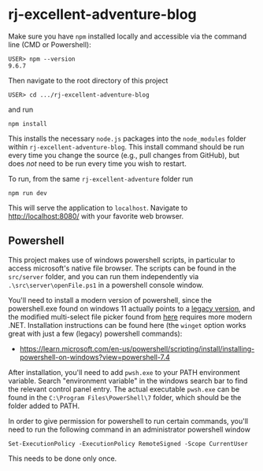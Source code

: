 # rj-excellent-adventure-blog

Make sure you have `npm` installed locally and accessible via the command line (CMD or Powershell):
```
USER> npm --version
9.6.7
```

Then navigate to the root directory of this project
```
USER> cd .../rj-excellent-adventure-blog
```

and run
```
npm install
```

This installs the necessary `node.js` packages into the `node_modules` folder within `rj-excellent-adventure-blog`.
This install command should be run every time you change the source (e.g., pull changes from GitHub), but does *not* need to be run every time you wish to restart.

To run, from the same `rj-excellent-adventure` folder run
```
npm run dev
```
This will serve the application to `localhost`. Navigate to [http://localhost:8080/](http://localhost:8080/) with your favorite web browser.

Powershell
---
This project makes use of windows powershell scripts, in particular to access microsoft's native file browser. The scripts can be found in the `src/server` folder, and you can run them independently via `.\src\server\openFile.ps1` in a powershell console window.

You'll need to install a modern version of powershell, since the powershell.exe found on windows 11 actually points to a [legacy version](https://stackoverflow.com/questions/60124810/what-is-the-difference-between-pwsh-and-powershell-integrated-console-on-vs), and the modified multi-select file picker found from [here](https://stackoverflow.com/questions/18956836/openfiledialog-load-files-in-the-same-order-as-the-user-selected-them/77423151#77423151) requires more modern .NET. Installation instructions can be found here (the `winget` option works great with just a few (legacy) powershell commands):
 - https://learn.microsoft.com/en-us/powershell/scripting/install/installing-powershell-on-windows?view=powershell-7.4

 After installation, you'll need to add `pwsh.exe` to your PATH environment variable. Search "environment variable" in the windows search bar to find the relevant control panel entry. The actual executable `pwsh.exe` can be found in the `C:\Program Files\PowerShell\7` folder, which should be the folder added to PATH.


In order to give permission for powershell to run certain commands, you'll need to run the following command in an administrator powershell window
```
Set-ExecutionPolicy -ExecutionPolicy RemoteSigned -Scope CurrentUser
```
This needs to be done only once.